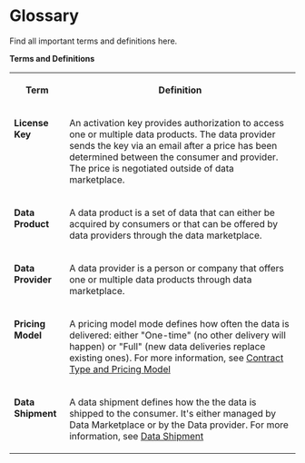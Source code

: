 <!-- loio659961f42a41442ca600ecc65909d8d7 -->

# Glossary

Find all important terms and definitions here.



**Terms and Definitions**


<table>
<tr>
<th valign="top">

Term



</th>
<th valign="top">

Definition



</th>
</tr>
<tr>
<td valign="top">

**License Key**



</td>
<td valign="top">

An activation key provides authorization to access one or multiple data products. The data provider sends the key via an email after a price has been determined between the consumer and provider. The price is negotiated outside of data marketplace.



</td>
</tr>
<tr>
<td valign="top">

**Data Product**



</td>
<td valign="top">

A data product is a set of data that can either be acquired by consumers or that can be offered by data providers through the data marketplace.



</td>
</tr>
<tr>
<td valign="top">

**Data Provider**



</td>
<td valign="top">

A data provider is a person or company that offers one or multiple data products through data marketplace.



</td>
</tr>
<tr>
<td valign="top">

**Pricing Model**



</td>
<td valign="top">

A pricing model mode defines how often the data is delivered: either "One-time" \(no other delivery will happen\) or "Full" \(new data deliveries replace existing ones\). For more information, see [Contract Type and Pricing Model](contract-type-and-pricing-model-4dd32d5.md) 



</td>
</tr>
<tr>
<td valign="top">

**Data Shipment**



</td>
<td valign="top">

A data shipment defines how the the data is shipped to the consumer. It's either managed by Data Marketplace or by the Data provider. For more information, see [Data Shipment](data-shipment-837e749.md)

 



</td>
</tr>
</table>

